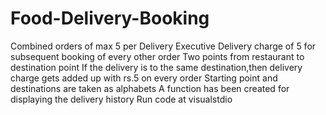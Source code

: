 # Food-Delivery-Booking
Combined orders of max 5 per Delivery Executive
Delivery charge of 5 for subsequent booking of every other order
Two points from restaurant to destination point
If the delivery is to the same destination,then delivery charge gets added up with rs.5 on every order
Starting point and destinations are taken as alphabets
A function has been created for displaying the delivery history
Run code at visualstdio
